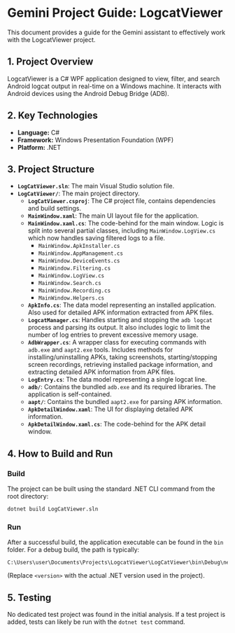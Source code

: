 # Gemini Project Guide: LogcatViewer

This document provides a guide for the Gemini assistant to effectively work with the LogcatViewer project.

## 1. Project Overview

LogcatViewer is a C# WPF application designed to view, filter, and search Android logcat output in real-time on a Windows machine. It interacts with Android devices using the Android Debug Bridge (ADB).

## 2. Key Technologies

- **Language:** C#
- **Framework:** Windows Presentation Foundation (WPF)
- **Platform:** .NET

## 3. Project Structure

- **`LogCatViewer.sln`**: The main Visual Studio solution file.
- **`LogCatViewer/`**: The main project directory.
  - **`LogCatViewer.csproj`**: The C# project file, contains dependencies and build settings.
  - **`MainWindow.xaml`**: The main UI layout file for the application.
  - **`MainWindow.xaml.cs`**: The code-behind for the main window. Logic is split into several partial classes, including `MainWindow.LogView.cs` which now handles saving filtered logs to a file.
    - `MainWindow.ApkInstaller.cs`
    - `MainWindow.AppManagement.cs`
    - `MainWindow.DeviceEvents.cs`
    - `MainWindow.Filtering.cs`
    - `MainWindow.LogView.cs`
    - `MainWindow.Search.cs`
    - `MainWindow.Recording.cs`
    - `MainWindow.Helpers.cs`
  - **`ApkInfo.cs`**: The data model representing an installed application. Also used for detailed APK information extracted from APK files.
  - **`LogcatManager.cs`**: Handles starting and stopping the `adb logcat` process and parsing its output. It also includes logic to limit the number of log entries to prevent excessive memory usage.
  - **`AdbWrapper.cs`**: A wrapper class for executing commands with `adb.exe` and `aapt2.exe` tools. Includes methods for installing/uninstalling APKs, taking screenshots, starting/stopping screen recordings, retrieving installed package information, and extracting detailed APK information from APK files.
  - **`LogEntry.cs`**: The data model representing a single logcat line.
  - **`adb/`**: Contains the bundled `adb.exe` and its required libraries. The application is self-contained.
  - **`aapt/`**: Contains the bundled `aapt2.exe` for parsing APK information.
  - **`ApkDetailWindow.xaml`**: The UI for displaying detailed APK information.
  - **`ApkDetailWindow.xaml.cs`**: The code-behind for the APK detail window.

## 4. How to Build and Run

### Build
The project can be built using the standard .NET CLI command from the root directory:
```bash
dotnet build LogCatViewer.sln
```

### Run
After a successful build, the application executable can be found in the `bin` folder. For a debug build, the path is typically:
```
C:\Users\user\Documents\Projects\LogcatViewer\LogCatViewer\bin\Debug\net<version>\LogCatViewer.exe
```
(Replace `<version>` with the actual .NET version used in the project).

## 5. Testing

No dedicated test project was found in the initial analysis. If a test project is added, tests can likely be run with the `dotnet test` command.

